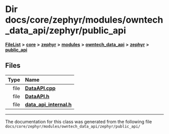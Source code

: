 

# Dir docs/core/zephyr/modules/owntech\_data\_api/zephyr/public\_api



[**FileList**](files.md) **>** [**core**](dir_771164b9325b04f1442f7a3ffa8ecb89.md) **>** [**zephyr**](dir_09002e7ce91f09aeb040dfd1861a47f4.md) **>** [**modules**](dir_6d0fb8ab814c517e7f155fb837e32f72.md) **>** [**owntech\_data\_api**](dir_a549afb1504a6cae23e88efc51d50dd5.md) **>** [**zephyr**](dir_e68c454e5b7b38289ca5658bb88f5006.md) **>** [**public\_api**](dir_395e94c4eb2e271e16f52d3df300cdd3.md)












## Files

| Type | Name |
| ---: | :--- |
| file | [**DataAPI.cpp**](DataAPI_8cpp.md) <br> |
| file | [**DataAPI.h**](DataAPI_8h.md) <br> |
| file | [**data\_api\_internal.h**](data__api__internal_8h.md) <br> |



























































------------------------------
The documentation for this class was generated from the following file `docs/core/zephyr/modules/owntech_data_api/zephyr/public_api/`


